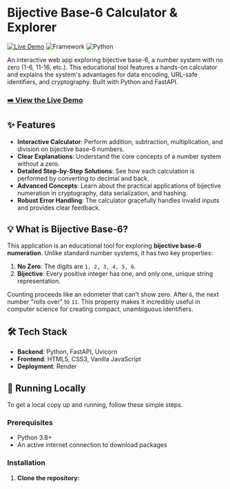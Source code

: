 # Bijective Base-6 Calculator & Explorer

[![Live Demo](https://img.shields.io/badge/Live-Demo-brightgreen?style=for-the-badge)](https://bijective-base6-calc.onrender.com)
![Framework](https://img.shields.io/badge/Framework-FastAPI-green?style=flat-square)
![Python](https://img.shields.io/badge/Python-3.10+-blue?style=flat-square)

An interactive web app exploring bijective base-6, a number system with no zero (1-6, 11-16, etc.). This educational tool features a hands-on calculator and explains the system's advantages for data encoding, URL-safe identifiers, and cryptography. Built with Python and FastAPI.

### [➡️ View the Live Demo](https://bijective-base6-calc.onrender.com)

## ✨ Features

*   **Interactive Calculator**: Perform addition, subtraction, multiplication, and division on bijective base-6 numbers.
*   **Clear Explanations**: Understand the core concepts of a number system without a zero.
*   **Detailed Step-by-Step Solutions**: See how each calculation is performed by converting to decimal and back.
*   **Advanced Concepts**: Learn about the practical applications of bijective numeration in cryptography, data serialization, and hashing.
*   **Robust Error Handling**: The calculator gracefully handles invalid inputs and provides clear feedback.

## 💡 What is Bijective Base-6?

This application is an educational tool for exploring **bijective base-6 numeration**. Unlike standard number systems, it has two key properties:

1.  **No Zero**: The digits are `1, 2, 3, 4, 5, 6`.
2.  **Bijective**: Every positive integer has one, and only one, unique string representation.

Counting proceeds like an odometer that can't show zero. After `6`, the next number "rolls over" to `11`. This property makes it incredibly useful in computer science for creating compact, unambiguous identifiers.

## 🛠️ Tech Stack

*   **Backend**: Python, FastAPI, Uvicorn
*   **Frontend**: HTML5, CSS3, Vanilla JavaScript
*   **Deployment**: Render

## 🚀 Running Locally

To get a local copy up and running, follow these simple steps.

### Prerequisites

*   Python 3.8+
*   An active internet connection to download packages

### Installation

1.  **Clone the repository:**
    
